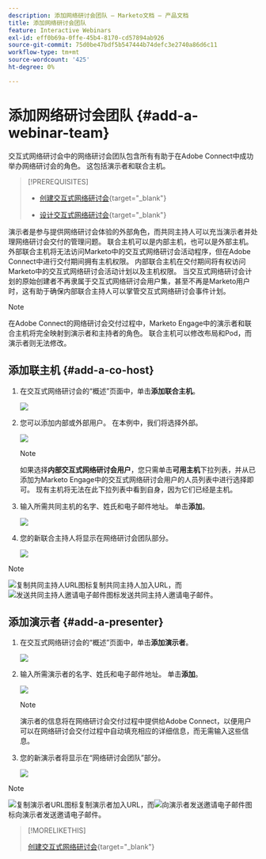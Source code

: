 ```yaml
---
description: 添加网络研讨会团队 — Marketo文档 — 产品文档
title: 添加网络研讨会团队
feature: Interactive Webinars
exl-id: eff0b69a-0ffe-45b4-8170-cd57894ab926
source-git-commit: 75d0be47bdf5b547444b74defc3e2740a86d6c11
workflow-type: tm+mt
source-wordcount: '425'
ht-degree: 0%

---
```


# 添加网络研讨会团队 {#add-a-webinar-team}

交互式网络研讨会中的网络研讨会团队包含所有有助于在Adobe Connect中成功举办网络研讨会的角色。 这包括演示者和联合主机。

>[!PREREQUISITES]
>
>* [创建交互式网络研讨会](/help/marketo/product-docs/demand-generation/events/interactive-webinars/create-an-interactive-webinar.md){target="_blank"}
>
>* [设计交互式网络研讨会](/help/marketo/product-docs/demand-generation/events/interactive-webinars/designing-interactive-webinars.md){target="_blank"}

演示者是参与提供网络研讨会体验的外部角色，而共同主持人可以充当演示者并处理网络研讨会交付的管理问题。 联合主机可以是内部主机，也可以是外部主机。 外部联合主机将无法访问Marketo中的交互式网络研讨会活动程序，但在Adobe Connect中进行交付期间拥有主机权限。 内部联合主机在交付期间将有权访问Marketo中的交互式网络研讨会活动计划以及主机权限。 当交互式网络研讨会计划的原始创建者不再隶属于交互式网络研讨会用户集，甚至不再是Marketo用户时，这有助于确保内部联合主持人可以掌管交互式网络研讨会事件计划。

>[!NOTE]
>
>在Adobe Connect的网络研讨会交付过程中，Marketo Engage中的演示者和联合主机将完全映射到演示者和主持者的角色。 联合主机可以修改布局和Pod，而演示者则无法修改。

## 添加联主机 {#add-a-co-host}

1. 在交互式网络研讨会的“概述”页面中，单击&#x200B;**添加联合主机**。

   ![](assets/add-a-webinar-team-1.png)

1. 您可以添加内部或外部用户。 在本例中，我们将选择外部。

   ![](assets/add-a-webinar-team-2.png)

   >[!NOTE]
   >
   >如果选择&#x200B;**内部交互式网络研讨会用户**，您只需单击&#x200B;**可用主机**&#x200B;下拉列表，并从已添加为Marketo Engage中的交互式网络研讨会用户的人员列表中进行选择即可。 现有主机将无法在此下拉列表中看到自身，因为它们已经是主机。

1. 输入所需共同主机的名字、姓氏和电子邮件地址。 单击&#x200B;**添加**。

   ![](assets/add-a-webinar-team-3.png)

1. 您的新联合主持人将显示在网络研讨会团队部分。

   ![](assets/add-a-webinar-team-4.png)

>[!NOTE]
>
> ![复制共同主持人URL图标](assets/icon-copy-join-url.png)复制共同主持人加入URL，而![发送共同主持人邀请电子邮件](assets/icon-send-invitation-email.png)图标发送共同主持人邀请电子邮件。

## 添加演示者 {#add-a-presenter}

1. 在交互式网络研讨会的“概述”页面中，单击&#x200B;**添加演示者**。

   ![](assets/add-a-webinar-team-5.png)

1. 输入所需演示者的名字、姓氏和电子邮件地址。 单击&#x200B;**添加**。

   ![](assets/add-a-webinar-team-6.png)

   >[!NOTE]
   >
   >演示者的信息将在网络研讨会交付过程中提供给Adobe Connect，以便用户可以在网络研讨会交付过程中自动填充相应的详细信息，而无需输入这些信息。

1. 您的新演示者将显示在“网络研讨会团队”部分。

   ![](assets/add-a-webinar-team-7.png)

>[!NOTE]
>
> ![复制演示者URL图标](assets/icon-copy-join-url.png)复制演示者加入URL，而![向演示者发送邀请电子邮件](assets/icon-send-invitation-email.png)图标向演示者发送邀请电子邮件。

>[!MORELIKETHIS]
>
>[创建交互式网络研讨会](/help/marketo/product-docs/demand-generation/events/interactive-webinars/create-an-interactive-webinar.md){target="_blank"}
